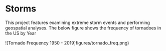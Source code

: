 # Storms
This project features examining extreme storm events and performing geospatial analyses. The below figure shows the frequency of tornadoes in the US by Year

![Tornado Frequency 1950 - 2019]figures/tornado_freq.png)
